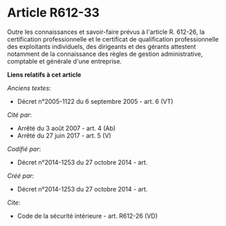 # Article R612-33

Outre les connaissances et savoir-faire prévus à l'article R. 612-26, la certification professionnelle et le certificat de
qualification professionnelle des exploitants individuels, des dirigeants et des gérants attestent notamment de la
connaissance des règles de gestion administrative, comptable et générale d'une entreprise.

**Liens relatifs à cet article**

_Anciens textes_:

  - Décret n°2005-1122 du 6 septembre 2005 - art. 6 (VT)

_Cité par_:

  - Arrêté du 3 août 2007 - art. 4 (Ab)
  - Arrêté du 27 juin 2017 - art. 5 (V)

_Codifié par_:

  - Décret n°2014-1253 du 27 octobre 2014 - art.

_Créé par_:

  - Décret n°2014-1253 du 27 octobre 2014 - art.

_Cite_:

  - Code de la sécurité intérieure - art. R612-26 (VD)
